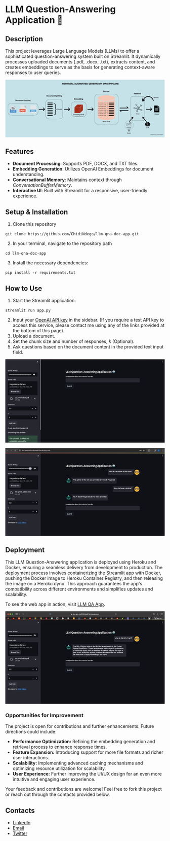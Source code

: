 # LLM Question-Answering Application 🤖

## Description
This project leverages Large Language Models (LLMs) to offer a sophisticated question-answering system built on Streamlit. It dynamically processes uploaded documents (.pdf, .docx, .txt), extracts content, and creates embeddings to serve as the basis for generating context-aware responses to user queries.

![RAG Pipeline](./images/rag_pipeline.png)

## Features
- **Document Processing**: Supports PDF, DOCX, and TXT files.
- **Embedding Generation**: Utilizes OpenAI Embeddings for document understanding.
- **Conversational Memory**: Maintains context through *ConversationBufferMemory*.
- **Interactive UI**: Built with Streamlit for a responsive, user-friendly experience.

## Setup & Installation
1. Clone this repository
```
git clone https://github.com/ChidiNdego/llm-qna-doc-app.git
```
2. In your terminal, navigate to the repository path
```
cd llm-qna-doc-app
```
3. Install the necessary dependencies:
```
pip install -r requirements.txt
```

## How to Use
1. Start the Streamlit application:
```
streamlit run app.py
```
2. Input your [OpenAI API key](https://platform.openai.com/api-keys) in the sidebar. (If you require a test API key to access this service, please contact me using any of the links provided at the bottom of this page).
3. Upload a document.
4. Set the chunk size and number of responses, *k* (Optional).
5. Ask questions based on the document content in the provided text input field.

![Local Deployment](./images/local_deployment.png)

![Conversational Memory](./images/conversational_memory.png)

## Deployment
This LLM Question-Answering application is deployed using Heroku and Docker, ensuring a seamless delivery from development to production. The deployment process involves containerizing the Streamlit app with Docker, pushing the Docker image to Heroku Container Registry, and then releasing the image on a Heroku dyno. This approach guarantees the app's compatibility across different environments and simplifies updates and scalability.

To see the web app in action, visit [LLM QA App](https://doc-qna-4e2f3304de87.herokuapp.com/).

![Web App Frontend Snapshot](./images/web_app.png)

### Opportunities for Improvement
The project is open for contributions and further enhancements. Future directions could include:

- **Performance Optimization:** Refining the embedding generation and retrieval process to enhance response times.
- **Feature Expansion:** Introducing support for more file formats and richer user interactions.
- **Scalability:** Implementing advanced caching mechanisms and optimizing resource utilization for scalability.
- **User Experience:** Further improving the UI/UX design for an even more intuitive and engaging user experience.

Your feedback and contributions are welcome! Feel free to fork this project or reach out through the contacts provided below.

## Contacts
- [LinkedIn](https://www.linkedin.com/in/chidindego)
- [Email](mailto:chidindego@gmail.com)
- [Twitter](https://twitter.com/SoyChidi)
